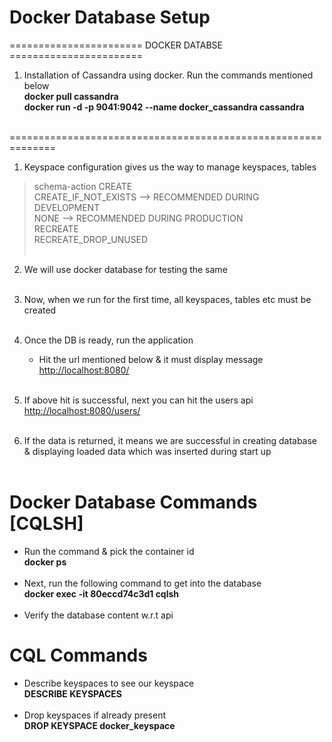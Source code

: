 # Docker Database Setup

======================= DOCKER DATABSE =======================
1. Installation of Cassandra using docker. Run the commands mentioned below <br>
	<b> docker pull cassandra <br>
		docker run -d -p 9041:9042 --name docker_cassandra cassandra </b> <br><br>

==============================================================

1. Keyspace configuration gives us the way to manage keyspaces, tables
> schema-action
	CREATE <br>
	CREATE_IF_NOT_EXISTS  --> RECOMMENDED DURING DEVELOPMENT<br>
	NONE				  --> RECOMMENDED DURING PRODUCTION<br>
	RECREATE<br>
	RECREATE_DROP_UNUSED
<br><br>

2. We will use docker database for testing the same
<br><br>

3. Now, when we run for the first time, all keyspaces, tables etc must be created
<br><br>

4. Once the DB is ready, run the application <br>
	- Hit the url mentioned below & it must display message <br>
	<a href="http://localhost:8080/">http://localhost:8080/</a>
<br><br>

5. If above hit is successful, next you can hit the users api <br>
	<a href="http://localhost:8080/users">http://localhost:8080/users/</a>
<br><br>

6. If the data is returned, it means we are successful in creating database 
& displaying loaded data which was inserted during start up
<br><br>

# Docker Database Commands [CQLSH]
- Run the command & pick the container id <br>
<b> docker ps </b>
<br><br>
- Next, run the following command to get into the database <br>
<b> docker exec -it 80eccd74c3d1  cqlsh </b>
<br><br>
- Verify the database content w.r.t api

# CQL Commands
- Describe keyspaces to see our keyspace <br>
<b> DESCRIBE KEYSPACES </b>
<br><br>
- Drop keyspaces if already present <br>
<b> DROP KEYSPACE docker_keyspace </b>